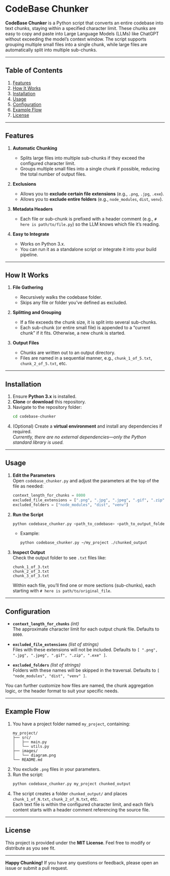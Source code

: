 # CodeBase Chunker

**CodeBase Chunker** is a Python script that converts an entire codebase into text chunks, staying within a specified character limit. These chunks are easy to copy and paste into Large Language Models (LLMs) like ChatGPT without exceeding the model’s context window. The script supports grouping multiple small files into a single chunk, while large files are automatically split into multiple sub-chunks.

---

## Table of Contents
1. [Features](#features)  
2. [How It Works](#how-it-works)  
3. [Installation](#installation)  
4. [Usage](#usage)  
5. [Configuration](#configuration)  
6. [Example Flow](#example-flow)  
7. [License](#license)  

---

## Features
1. **Automatic Chunking**  
   - Splits large files into multiple sub-chunks if they exceed the configured character limit.  
   - Groups multiple small files into a single chunk if possible, reducing the total number of output files.

2. **Exclusions**  
   - Allows you to **exclude certain file extensions** (e.g., `.png`, `.jpg`, `.exe`).  
   - Allows you to **exclude entire folders** (e.g., `node_modules`, `dist`, `venv`).

3. **Metadata Headers**  
   - Each file or sub-chunk is prefixed with a header comment (e.g., `# here is path/to/file.py`) so the LLM knows which file it’s reading.

4. **Easy to Integrate**  
   - Works on Python 3.x.  
   - You can run it as a standalone script or integrate it into your build pipeline.

---

## How It Works
1. **File Gathering**  
   - Recursively walks the codebase folder.  
   - Skips any file or folder you’ve defined as excluded.

2. **Splitting and Grouping**  
   - If a file exceeds the chunk size, it is split into several sub-chunks.  
   - Each sub-chunk (or entire small file) is appended to a “current chunk” if it fits. Otherwise, a new chunk is started.

3. **Output Files**  
   - Chunks are written out to an output directory.  
   - Files are named in a sequential manner, e.g., `chunk_1_of_5.txt`, `chunk_2_of_5.txt`, etc.

---

## Installation
1. Ensure **Python 3.x** is installed.
2. **Clone** or **download** this repository.
3. Navigate to the repository folder:
   ```bash
   cd codebase-chunker
   ```
4. (Optional) Create a **virtual environment** and install any dependencies if required.  
   *Currently, there are no external dependencies—only the Python standard library is used.*

---

## Usage
1. **Edit the Parameters**  
   Open `codebase_chunker.py` and adjust the parameters at the top of the file as needed:
   ```python
   context_length_for_chunks = 8000
   excluded_file_extensions = [".png", ".jpg", ".jpeg", ".gif", ".zip", ".exe"]
   excluded_folders = ["node_modules", "dist", "venv"]
   ```
2. **Run the Script**  
   ```bash
   python codebase_chunker.py <path_to_codebase> <path_to_output_folder>
   ```
   - Example:
     ```bash
     python codebase_chunker.py ~/my_project ./chunked_output
     ```

3. **Inspect Output**  
   Check the output folder to see `.txt` files like:
   ```
   chunk_1_of_3.txt
   chunk_2_of_3.txt
   chunk_3_of_3.txt
   ```
   Within each file, you’ll find one or more sections (sub-chunks), each starting with `# here is path/to/original_file`.

---

## Configuration
- **`context_length_for_chunks`** *(int)*  
  The approximate character limit for each output chunk file. Defaults to `8000`.

- **`excluded_file_extensions`** *(list of strings)*  
  Files with these extensions will not be included. Defaults to `[ ".png", ".jpg", ".jpeg", ".gif", ".zip", ".exe" ]`.

- **`excluded_folders`** *(list of strings)*  
  Folders with these names will be skipped in the traversal. Defaults to `[ "node_modules", "dist", "venv" ]`.

You can further customize how files are named, the chunk aggregation logic, or the header format to suit your specific needs.

---

## Example Flow
1. You have a project folder named `my_project`, containing:
   ```
   my_project/
   ├── src/
   │   ├── main.py
   │   └── utils.py
   ├── images/
   │   └── diagram.png
   └── README.md
   ```
2. You exclude `.png` files in your parameters.
3. Run the script:
   ```bash
   python codebase_chunker.py my_project chunked_output
   ```
4. The script creates a folder `chunked_output/` and places `chunk_1_of_N.txt`, `chunk_2_of_N.txt`, etc.  
   Each text file is within the configured character limit, and each file’s content starts with a header comment referencing the source file.

---

## License
This project is provided under the **MIT License**. Feel free to modify or distribute as you see fit.

---

**Happy Chunking!** If you have any questions or feedback, please open an issue or submit a pull request.
